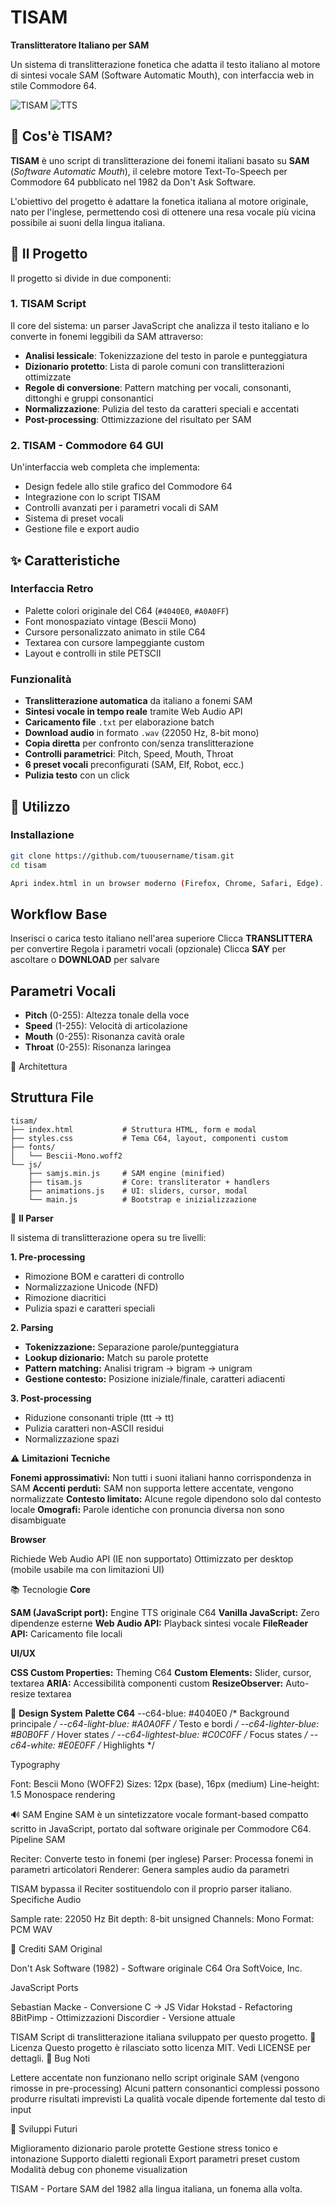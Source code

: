 # TISAM

**Translitteratore Italiano per SAM**

Un sistema di translitterazione fonetica che adatta il testo italiano al motore di sintesi vocale SAM (Software Automatic Mouth), con interfaccia web in stile Commodore 64.

![TISAM](https://img.shields.io/badge/C64-Style-4040E0)
![TTS](https://img.shields.io/badge/TTS-SAM-blue)

## 📖 Cos'è TISAM?

**TISAM** è uno script di translitterazione dei fonemi italiani basato su **SAM** (*Software Automatic Mouth*), il celebre motore Text-To-Speech per Commodore 64 pubblicato nel 1982 da Don't Ask Software.

L'obiettivo del progetto è adattare la fonetica italiana al motore originale, nato per l'inglese, permettendo così di ottenere una resa vocale più vicina possibile ai suoni della lingua italiana.

## 🎯 Il Progetto

Il progetto si divide in due componenti:

### 1. TISAM Script
Il core del sistema: un parser JavaScript che analizza il testo italiano e lo converte in fonemi leggibili da SAM attraverso:
- **Analisi lessicale**: Tokenizzazione del testo in parole e punteggiatura
- **Dizionario protetto**: Lista di parole comuni con translitterazioni ottimizzate
- **Regole di conversione**: Pattern matching per vocali, consonanti, dittonghi e gruppi consonantici
- **Normalizzazione**: Pulizia del testo da caratteri speciali e accentati
- **Post-processing**: Ottimizzazione del risultato per SAM

### 2. TISAM - Commodore 64 GUI
Un'interfaccia web completa che implementa:
- Design fedele allo stile grafico del Commodore 64
- Integrazione con lo script TISAM
- Controlli avanzati per i parametri vocali di SAM
- Sistema di preset vocali
- Gestione file e export audio

## ✨ Caratteristiche

### Interfaccia Retro
- Palette colori originale del C64 (`#4040E0`, `#A0A0FF`)
- Font monospaziato vintage (Bescii Mono)
- Cursore personalizzato animato in stile C64
- Textarea con cursore lampeggiante custom
- Layout e controlli in stile PETSCII

### Funzionalità
- **Translitterazione automatica** da italiano a fonemi SAM
- **Sintesi vocale in tempo reale** tramite Web Audio API
- **Caricamento file** `.txt` per elaborazione batch
- **Download audio** in formato `.wav` (22050 Hz, 8-bit mono)
- **Copia diretta** per confronto con/senza translitterazione
- **Controlli parametrici**: Pitch, Speed, Mouth, Throat
- **6 preset vocali** preconfigurati (SAM, Elf, Robot, ecc.)
- **Pulizia testo** con un click

## 🚀 Utilizzo

### Installazione
```bash
git clone https://github.com/tuousername/tisam.git
cd tisam

Apri index.html in un browser moderno (Firefox, Chrome, Safari, Edge).
```


## Workflow Base

Inserisci o carica testo italiano nell'area superiore
Clicca **TRANSLITTERA** per convertire
Regola i parametri vocali (opzionale)
Clicca **SAY** per ascoltare o **DOWNLOAD** per salvare


## Parametri Vocali

- **Pitch** (0-255): Altezza tonale della voce
- **Speed** (1-255): Velocità di articolazione
- **Mouth** (0-255): Risonanza cavità orale
- **Throat** (0-255): Risonanza laringea

🔧 Architettura


## Struttura File

```
tisam/
├── index.html           # Struttura HTML, form e modal
├── styles.css           # Tema C64, layout, componenti custom
├── fonts/
│   └── Bescii-Mono.woff2
└── js/
    ├── samjs.min.js     # SAM engine (minified)
    ├── tisam.js         # Core: transliterator + handlers
    ├── animations.js    # UI: sliders, cursor, modal
    └── main.js          # Bootstrap e inizializzazione
```


🧠 **Il Parser**

Il sistema di translitterazione opera su tre livelli:

**1. Pre-processing**

- Rimozione BOM e caratteri di controllo
- Normalizzazione Unicode (NFD)
- Rimozione diacritici
- Pulizia spazi e caratteri speciali

**2. Parsing**

- **Tokenizzazione:** Separazione parole/punteggiatura
- **Lookup dizionario:** Match su parole protette
- **Pattern matching:** Analisi trigram → bigram → unigram
- **Gestione contesto:** Posizione iniziale/finale, caratteri adiacenti

**3. Post-processing**

- Riduzione consonanti triple (ttt → tt)
- Pulizia caratteri non-ASCII residui
- Normalizzazione spazi

⚠️ **Limitazioni**
**Tecniche**

**Fonemi approssimativi:** Non tutti i suoni italiani hanno corrispondenza in SAM
**Accenti perduti:** SAM non supporta lettere accentate, vengono normalizzate
**Contesto limitato:** Alcune regole dipendono solo dal contesto locale
**Omografi:** Parole identiche con pronuncia diversa non sono disambiguate


**Browser**

Richiede Web Audio API (IE non supportato)
Ottimizzato per desktop (mobile usabile ma con limitazioni UI)

📚 Tecnologie
**Core**

**SAM (JavaScript port):** Engine TTS originale C64
**Vanilla JavaScript:** Zero dipendenze esterne
**Web Audio API:** Playback sintesi vocale
**FileReader API:** Caricamento file locali

**UI/UX**

**CSS Custom Properties:** Theming C64
**Custom Elements:** Slider, cursor, textarea
**ARIA:** Accessibilità componenti custom
**ResizeObserver:** Auto-resize textarea

🎨 **Design System**
**Palette C64**
--c64-blue: #4040E0          /* Background principale */
--c64-light-blue: #A0A0FF    /* Testo e bordi */
--c64-lighter-blue: #B0B0FF  /* Hover states */
--c64-lightest-blue: #C0C0FF /* Focus states */
--c64-white: #E0E0FF         /* Highlights */


Typography

Font: Bescii Mono (WOFF2)
Sizes: 12px (base), 16px (medium)
Line-height: 1.5
Monospace rendering

🔊 SAM Engine
SAM è un sintetizzatore vocale formant-based compatto scritto in JavaScript, portato dal software originale per Commodore C64.
Pipeline SAM

Reciter: Converte testo in fonemi (per inglese)
Parser: Processa fonemi in parametri articolatori
Renderer: Genera samples audio da parametri

TISAM bypassa il Reciter sostituendolo con il proprio parser italiano.
Specifiche Audio

Sample rate: 22050 Hz
Bit depth: 8-bit unsigned
Channels: Mono
Format: PCM WAV

🤝 Crediti
SAM Original

Don't Ask Software (1982) - Software originale C64
Ora SoftVoice, Inc.

JavaScript Ports

Sebastian Macke - Conversione C → JS
Vidar Hokstad - Refactoring
8BitPimp - Ottimizzazioni
Discordier - Versione attuale

TISAM
Script di translitterazione italiana sviluppato per questo progetto.
📄 Licenza
Questo progetto è rilasciato sotto licenza MIT. Vedi LICENSE per dettagli.
🐛 Bug Noti

Lettere accentate non funzionano nello script originale SAM (vengono rimosse in pre-processing)
Alcuni pattern consonantici complessi possono produrre risultati imprevisti
La qualità vocale dipende fortemente dal testo di input

🔮 Sviluppi Futuri

 Miglioramento dizionario parole protette
 Gestione stress tonico e intonazione
 Supporto dialetti regionali
 Export parametri preset custom
 Modalità debug con phoneme visualization


TISAM - Portare SAM del 1982 alla lingua italiana, un fonema alla volta.


